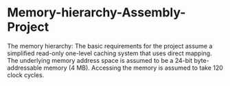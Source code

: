 # Memory-hierarchy-Assembly-Project
The memory hierarchy: The basic requirements for the project assume a simplified read-only one-level caching system that uses direct mapping. The underlying memory address space is assumed to be a 24-bit byte-addressable memory (4 MB). Accessing the memory is assumed to take 120 clock cycles. 
